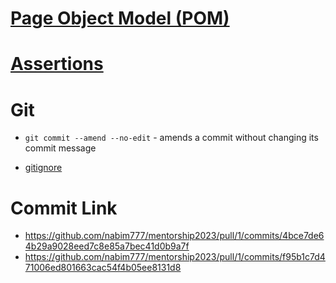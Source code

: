 # [Page Object Model (POM)](https://medium.com/tech-tajawal/page-object-model-pom-design-pattern-f9588630800b)

# [Assertions](https://www.w3schools.com/nodejs/met_assert_equal.asp)

# Git

- `git commit --amend --no-edit` - amends a commit without changing its commit message

- [gitignore](https://git-scm.com/docs/gitignore)

# Commit Link

- https://github.com/nabim777/mentorship2023/pull/1/commits/4bce7de64b29a9028eed7c8e85a7bec41d0b9a7f
- https://github.com/nabim777/mentorship2023/pull/1/commits/f95b1c7d471006ed801663cac54f4b05ee8131d8